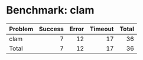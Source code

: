 # Benchmark: clam

| Problem   |   Success |   Error |   Timeout |   Total |
|:----------|----------:|--------:|----------:|--------:|
| clam      |         7 |      12 |        17 |      36 |
| Total     |         7 |      12 |        17 |      36 |


